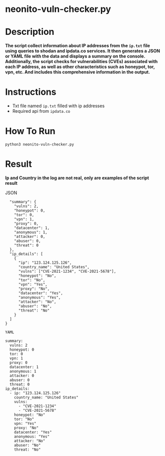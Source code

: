 # neonito-vuln-checker.py

# Description
**The script collect information about IP addresses from the `ip.txt` file using queries to shodan and ipdata.co services. It then generates a JSON or YAML file with the data and displays a summary on the console. Additionally, the script checks for vulnerabilities (CVEs) associated with each IP address, as well as other characteristics such as honeypot, tor, vpn, etc. And includes this comprehensive information in the output.**

# Instructions
- Txt file named `ip.txt` filled with ip addresses
- Required api from `ipdata.co`

# How To Run
`python3 neonito-vuln-checker.py`

# Result 

**Ip and Country in the log are not real, only are examples of the script result**

JSON
```{
  "summary": {
    "vulns": 2,
    "honeypot": 0,
    "tor": 0,
    "vpn": 1,
    "proxy": 0,
    "datacenter": 1,
    "anonymous": 1,
    "attacker": 0,
    "abuser": 0,
    "threat": 0
  },
  "ip_details": [
    {
      "ip": "123.124.125.126",
      "country_name": "United States",
      "vulns": ["CVE-2021-1234", "CVE-2021-5678"],
      "honeypot": "No",
      "tor": "No",
      "vpn": "Yes",
      "proxy": "No",
      "datacenter": "Yes",
      "anonymous": "Yes",
      "attacker": "No",
      "abuser": "No",
      "threat": "No"
    }
  ]
}

YAML

summary:
  vulns: 2
  honeypot: 0
  tor: 0
  vpn: 1
  proxy: 0
  datacenter: 1
  anonymous: 1
  attacker: 0
  abuser: 0
  threat: 0
ip_details:
  - ip: "123.124.125.126"
    country_name: "United States"
    vulns:
      - "CVE-2021-1234"
      - "CVE-2021-5678"
    honeypot: "No"
    tor: "No"
    vpn: "Yes"
    proxy: "No"
    datacenter: "Yes"
    anonymous: "Yes"
    attacker: "No"
    abuser: "No"
    threat: "No"

